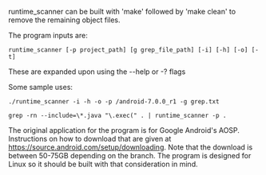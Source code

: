 runtime_scanner can be built with 'make'
followed by 'make clean' to remove the remaining object files.

The program inputs are:

    runtime_scanner [-p project_path] [g grep_file_path] [-i] [-h] [-o] [-t]

These are expanded upon using the --help or -? flags

Some sample uses:

    ./runtime_scanner -i -h -o -p /android-7.0.0_r1 -g grep.txt
    
    grep -rn --include=\*.java "\.exec(" . | runtime_scanner -p .

The original application for the program is for Google Android's AOSP. Instructions
on how to download that are given at https://source.android.com/setup/downloading.
Note that the download is between 50-75GB depending on the branch. The program is
designed for Linux so it should be built with that consideration in mind.
